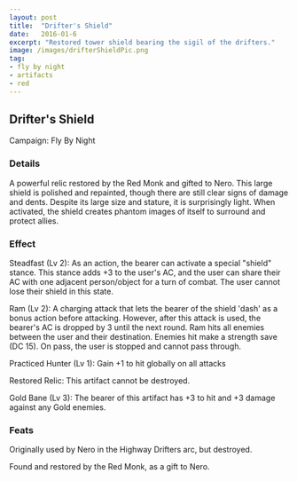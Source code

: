 ```yaml
---
layout: post
title:  "Drifter's Shield"
date:   2016-01-6
excerpt: "Restored tower shield bearing the sigil of the drifters."
image: /images/drifterShieldPic.png
tag:
- fly by night
- artifacts 
- red
---
```


## Drifter's Shield
Campaign: Fly By Night

### Details

A powerful relic restored by the Red Monk and gifted to Nero. This large shield is polished and repainted, though there are still clear signs of damage and dents. Despite its large size and stature, it is surprisingly light. When activated, the shield creates phantom images of itself to surround and protect allies.


### Effect

Steadfast (Lv 2):
As an action, the bearer can activate a special "shield" stance. This stance adds +3 to the user's AC, and the user can share their AC with one adjacent person/object for a turn of combat. The user cannot lose their shield in this state.

Ram (Lv 2):
A charging attack that lets the bearer of the shield 'dash' as a bonus action before attacking. However, after this attack is used, the bearer's AC is dropped by 3 until the next round. Ram hits all enemies between the user and their destination. Enemies hit make a strength save (DC 15). On pass, the user is stopped and cannot pass through.

Practiced Hunter (Lv 1): 
Gain +1 to hit globally on all attacks 

Restored Relic:
This artifact cannot be destroyed.

Gold Bane (Lv 3):
The bearer of this artifact has +3 to hit and +3 damage against any Gold enemies.

### Feats

Originally used by Nero in the Highway Drifters arc, but destroyed.

Found and restored by the Red Monk, as a gift to Nero.
